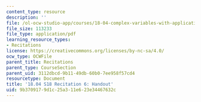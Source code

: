 ```yaml
---
content_type: resource
description: ''
file: /ol-ocw-studio-app/courses/18-04-complex-variables-with-applications-spring-2018/9b3709179d1c25a311e623e34467632c_MIT18_04S18_Recit6-handout.pdf
file_size: 113233
file_type: application/pdf
learning_resource_types:
- Recitations
license: https://creativecommons.org/licenses/by-nc-sa/4.0/
ocw_type: OCWFile
parent_title: Recitations
parent_type: CourseSection
parent_uid: 3112dbcd-9b11-49db-60b0-7ee958f57cd4
resourcetype: Document
title: '18.04 S18 Recitation 6: Handout'
uid: 9b370917-9d1c-25a3-11e6-23e34467632c
---
```

